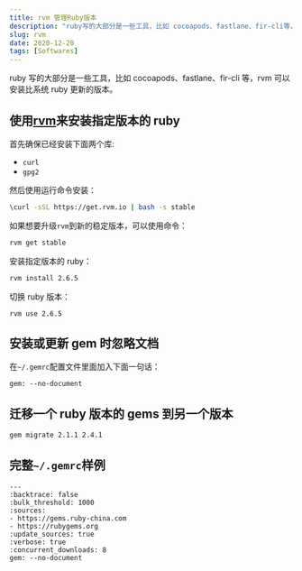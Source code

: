 ```yaml
---
title: rvm 管理Ruby版本
description: "ruby写的大部分是一些工具，比如 cocoapods、fastlane、fir-cli等，rvm 可以安装比系统ruby更新的版本。"
slug: rvm
date: 2020-12-20
tags: [Softwares]
---
```


ruby 写的大部分是一些工具，比如 cocoapods、fastlane、fir-cli 等，rvm 可以安装比系统 ruby 更新的版本。

<!-- truncate -->

## 使用[rvm](https://github.com/rvm/rvm)来安装指定版本的 ruby

首先确保已经安装下面两个库:

- `curl`
- `gpg2`

然后使用运行命令安装：

```bash
\curl -sSL https://get.rvm.io | bash -s stable
```

如果想要升级`rvm`到新的稳定版本，可以使用命令：

```bash
rvm get stable
```

安装指定版本的 ruby：

```bash
rvm install 2.6.5
```

切换 ruby 版本：

```
rvm use 2.6.5
```

## 安装或更新 gem 时忽略文档

在`~/.gemrc`配置文件里面加入下面一句话：

```
gem: --no-document
```

## 迁移一个 ruby 版本的 gems 到另一个版本

```bash
gem migrate 2.1.1 2.4.1
```

## 完整`~/.gemrc`样例

```
---
:backtrace: false
:bulk_threshold: 1000
:sources:
- https://gems.ruby-china.com
- https://rubygems.org
:update_sources: true
:verbose: true
:concurrent_downloads: 8
gem: --no-document
```
